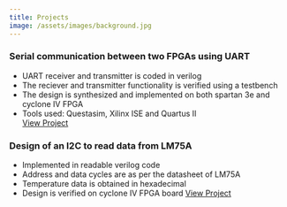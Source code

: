 ```yaml
---
title: Projects
image: /assets/images/background.jpg
---
```


### Serial communication between two FPGAs using UART
* UART receiver and transmitter is coded in verilog
* The reciever and transmitter functionality is verified using a testbench
* The design is synthesized and implemented on both spartan 3e and cyclone IV FPGA
* Tools used: Questasim, Xilinx ISE and Quartus II                              
[View Project](https://github.com/ThomasHornschuh/elua)

### Design of an I2C to read data from LM75A
* Implemented  in  readable verilog code
* Address and data cycles are as per the datasheet of LM75A
* Temperature data is obtained in hexadecimal
* Design is verified on cyclone IV FPGA board
[View Project](https://github.com/ThomasHornschuh/elua)


